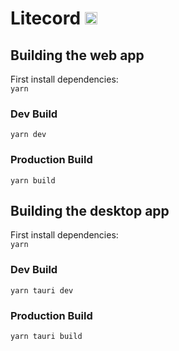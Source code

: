 # Litecord <img src="https://media.discordapp.net/attachments/632380895382208554/1121571453721120899/icon.png" width="20px">

## Building the web app

First install dependencies:  
```yarn```

### Dev Build

```yarn dev```

### Production Build

```yarn build```

## Building the desktop app

First install dependencies:  
```yarn```

### Dev Build

```yarn tauri dev```

### Production Build

```yarn tauri build```
